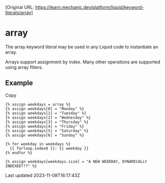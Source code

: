 [Original URL: https://learn.mechanic.dev/platform/liquid/keyword-literals/array]

# array

The array keyword literal may be used in any Liquid code to instantiate an array.

Arrays support assignment by index. Many other operations are supported using array filters.

## Example

Copy

    {% assign weekdays = array %}
    {% assign weekdays[0] = "Monday" %}
    {% assign weekdays[1] = "Tuesday" %}
    {% assign weekdays[2] = "Wednesday" %}
    {% assign weekdays[3] = "Thursday" %}
    {% assign weekdays[4] = "Friday" %}
    {% assign weekdays[5] = "Saturday" %}
    {% assign weekdays[6] = "Sunday" %}
    
    {% for weekday in weekdays %}
      {{ forloop.index0 }}: {{ weekday }}
    {% endfor %}
    
    {% assign weekdays[weekdays.size] = "A NEW WEEKDAY, DYNAMICALLY INDEXED???" %}

Last updated 2023-11-08T16:17:43Z